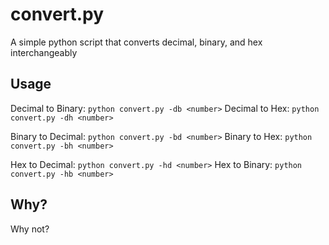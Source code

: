 # convert.py
A simple python script that converts decimal, binary, and hex interchangeably 
## Usage
Decimal to Binary: `python convert.py -db <number>`
Decimal to Hex: `python convert.py -dh <number>`

Binary to Decimal: `python convert.py -bd <number>`
Binary to Hex: `python convert.py -bh <number>`

Hex to Decimal: `python convert.py -hd <number>`
Hex to Binary: `python convert.py -hb <number>`
## Why?
Why not?
